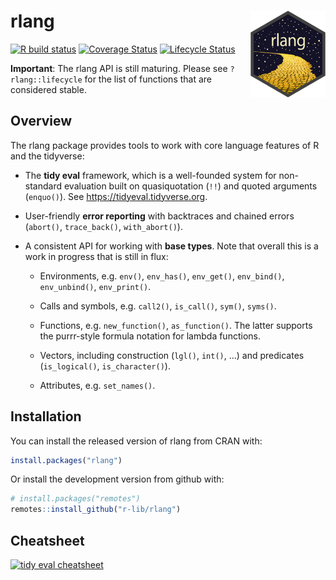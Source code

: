 rlang <img src="man/figures/rlang.png" align="right" />
=======================================================

<!-- badges: start -->
[![R build status](https://github.com/r-lib/rlang/workflows/R-CMD-check/badge.svg)](https://github.com/r-lib/rlang)
[![Coverage Status](https://codecov.io/gh/r-lib/rlang/branch/master/graph/badge.svg)](https://codecov.io/github/r-lib/rlang?branch=master)
[![Lifecycle Status](https://img.shields.io/badge/lifecycle-maturing-blue.svg)](https://www.tidyverse.org/lifecycle/)
<!-- badges: end -->

**Important**: The rlang API is still maturing. Please see
`?rlang::lifecycle` for the list of functions that are considered
stable.


## Overview

The rlang package provides tools to work with core language features
of R and the tidyverse:

*   The __tidy eval__ framework, which is a well-founded system for
    non-standard evaluation built on quasiquotation (`!!`) and
    quoted arguments (`enquo()`). See <https://tidyeval.tidyverse.org>.

*   User-friendly __error reporting__ with backtraces and chained errors
    (`abort()`, `trace_back()`, `with_abort()`).

*   A consistent API for working with __base types__. Note that overall
    this is a work in progress that is still in flux:

    * Environments, e.g. `env()`, `env_has()`, `env_get()`,
      `env_bind()`, `env_unbind()`, `env_print()`.

    * Calls and symbols, e.g. `call2()`, `is_call()`, `sym()`, `syms()`.

    * Functions, e.g. `new_function()`, `as_function()`. The latter
      supports the purrr-style formula notation for lambda functions.

    * Vectors, including construction (`lgl()`, `int()`, ...) and
      predicates (`is_logical()`, `is_character()`).

    * Attributes, e.g. `set_names()`.


## Installation

You can install the released version of rlang from CRAN with:

```r
install.packages("rlang")
```

Or install the development version from github with:

```r
# install.packages("remotes")
remotes::install_github("r-lib/rlang")
```

## Cheatsheet

<a href="https://github.com/rstudio/cheatsheets/blob/master/tidyeval.pdf"><img src="https://raw.githubusercontent.com/rstudio/cheatsheets/master/pngs/thumbnails/tidy-eval-thumbs.png" alt = "tidy eval cheatsheet" width="630" height="252"/></a>  
